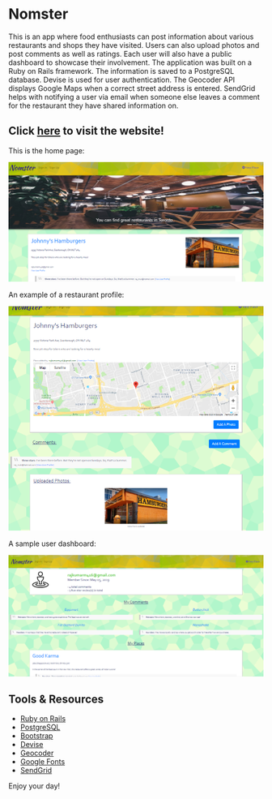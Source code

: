 # Nomster

This is an app where food enthusiasts can post information about various restaurants and shops they have visited. Users can also upload photos and post comments as well as ratings. Each user will also have a public dashboard to showcase their involvement. The application was built on a Ruby on Rails framework. The information is saved to a PostgreSQL database. Devise is used for user authentication. The Geocoder API displays Google Maps when a correct street address is entered. SendGrid helps with notifying a user via email when someone else leaves a comment for the restaurant they have shared information on. 

## Click [here](https://nomster-rajkumar-mukerjee.herokuapp.com/) to visit the website!

This is the home page:

![Home Screenshot](./app/assets/images/nomster_screenshot1.png)

An example of a restaurant profile:

![Place Screenshot](./app/assets/images/nomster_screenshot2.png)

A sample user dashboard:

![User Screenshot](./app/assets/images/nomster_screenshot3.png)

## Tools & Resources

* [Ruby on Rails](https://rubyonrails.org/) 
* [PostgreSQL](https://www.postgresql.org/)
* [Bootstrap](https://getbootstrap.com/)
* [Devise](https://github.com/plataformatec/devise/)
* [Geocoder](https://github.com/alexreisner/geocoder/)
* [Google Fonts](https://fonts.google.com/)
* [SendGrid](https://devcenter.heroku.com/articles/sendgrid/)

Enjoy your day!